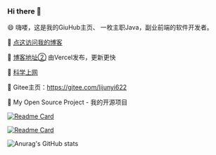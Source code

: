 ### Hi there 👋

😄 嗨喽，这是我的GiuHub主页、 一枚主职Java，副业前端的软件开发者。

🔗 [点这访问我的博客](https://lijunyi.xyz)

🔗 [博客地址②](https://github.lijunyi.xyz/) 由Vercel发布，更新更快

🔭 [科学上网](https://sockboom.bar/auth/register?affid=243907)

🎇 Gitee主页：https://gitee.com/lijunyi622

🔎 My Open Source Project - 我的开源项目

[![Readme Card](https://github-readme-stats.vercel.app/api/pin/?username=LiJunYi2&repo=navicat-keygen-16V&theme=transparent)](https://github.com/LiJunYi2/navicat-keygen-16V)

[![Readme Card](https://github-readme-stats.vercel.app/api/pin/?username=LiJunYi2&repo=boot-logging-plugin&theme=transparent)](https://github.com/LiJunYi2/boot-logging-plugin)


![Anurag's GitHub stats](https://github-readme-stats.vercel.app/api?username=LiJunYi2&show_icons=true&theme=flag-india&hide=contribs,prs)
